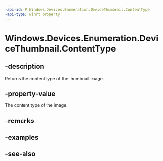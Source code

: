 ----api-id: P:Windows.Devices.Enumeration.DeviceThumbnail.ContentType
-api-type: winrt property
---<!-- Property syntaxpublic string ContentType { get; }--># Windows.Devices.Enumeration.DeviceThumbnail.ContentType## -descriptionReturns the content type of the thumbnail image.## -property-valueThe content type of the image.## -remarks## -examples## -see-also